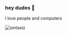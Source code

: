### hey dudes 🐸
I love people and computers
<p><img align="center" src="https://github-readme-stats.vercel.app/api/top-langs?username=sintaxiz&show_icons=true&locale=en&layout=compact" alt="sintaxiz" /></p>
<!--
**sintaxiz/sintaxiz** is a ✨ _special_ ✨ repository because its `README.md` (this file) appears on your GitHub profile.

Here are some ideas to get you started:

- 🔭 I’m currently working on ...
- 🌱 I’m currently learning ...
- 👯 I’m looking to collaborate on ...
- 🤔 I’m looking for help with ...
- 💬 Ask me about ...
- 📫 How to reach me: ...
- 😄 Pronouns: ...
- ⚡ Fun fact: ...
-->
